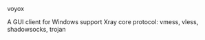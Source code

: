 voyox

A GUI client for Windows  support Xray core
protocol: 
  vmess,
  vless,
  shadowsocks,
  trojan


